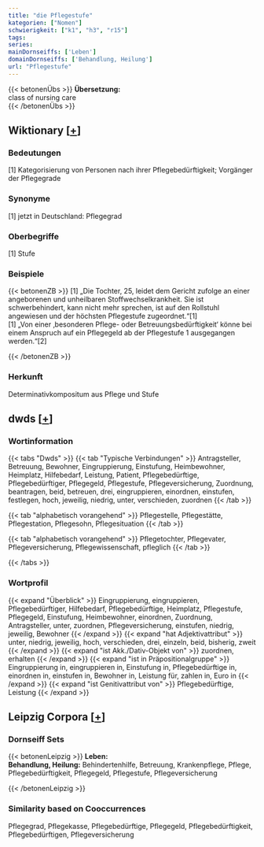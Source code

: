 ```yaml
---
title: "die Pflegestufe"
kategorien: ["Nomen"]
schwierigkeit: ["k1", "h3", "r15"]
tags:
series:
mainDornseiffs: ['Leben']
domainDornseiffs: ['Behandlung, Heilung']
url: "Pflegestufe"
---
```


{{< betonenÜbs >}}
**Übersetzung:**  
class of nursing care  
{{< /betonenÜbs >}}

## Wiktionary [[+](https://de.wiktionary.org/wiki/Pflegestufe)]

### Bedeutungen
[1] Kategorisierung von Personen nach ihrer Pflegebedürftigkeit; Vorgänger der Pflegegrade  

### Synonyme
[1] jetzt in Deutschland: Pflegegrad  

### Oberbegriffe
[1] Stufe  

### Beispiele
{{< betonenZB >}}
[1] „Die Tochter, 25, leidet dem Gericht zufolge an einer angeborenen und unheilbaren Stoffwechselkrankheit. Sie ist schwerbehindert, kann nicht mehr sprechen, ist auf den Rollstuhl angewiesen und der höchsten Pflegestufe zugeordnet.“[1]  
[1] „Von einer ‚besonderen Pflege- oder Betreuungsbedürftigkeit‘ könne bei einem Anspruch auf ein Pflegegeld ab der Pflegestufe 1 ausgegangen werden.“[2]  

{{< /betonenZB >}}
### Herkunft
Determinativkompositum aus Pflege und Stufe  



## dwds [[+](https://www.dwds.de/wb/Pflegestufe)]

### Wortinformation
{{< tabs "Dwds" >}}
{{< tab "Typische Verbindungen" >}}
Antragsteller, Betreuung, Bewohner, Eingruppierung, Einstufung, Heimbewohner, Heimplatz, Hilfebedarf, Leistung, Patient, Pflegebedürftige, Pflegebedürftiger, Pflegegeld, Pflegestufe, Pflegeversicherung, Zuordnung, beantragen, beid, betreuen, drei, eingruppieren, einordnen, einstufen, festlegen, hoch, jeweilig, niedrig, unter, verschieden, zuordnen
{{< /tab >}}

{{< tab "alphabetisch vorangehend" >}}
Pflegestelle, Pflegestätte, Pflegestation, Pflegesohn, Pflegesituation
{{< /tab >}}

{{< tab "alphabetisch vorangehend" >}}
Pflegetochter, Pflegevater, Pflegeversicherung, Pflegewissenschaft, pfleglich
{{< /tab >}}

{{< /tabs >}}

### Wortprofil
{{< expand "Überblick" >}} Eingruppierung, eingruppieren, Pflegebedürftiger, Hilfebedarf, Pflegebedürftige, Heimplatz, Pflegestufe, Pflegegeld, Einstufung, Heimbewohner, einordnen, Zuordnung, Antragsteller, unter, zuordnen, Pflegeversicherung, einstufen, niedrig, jeweilig, Bewohner {{< /expand >}}
{{< expand "hat Adjektivattribut" >}} unter, niedrig, jeweilig, hoch, verschieden, drei, einzeln, beid, bisherig, zweit {{< /expand >}}
{{< expand "ist Akk./Dativ-Objekt von" >}} zuordnen, erhalten {{< /expand >}}
{{< expand "ist in Präpositionalgruppe" >}} Eingruppierung in, eingruppieren in, Einstufung in, Pflegebedürftige in, einordnen in, einstufen in, Bewohner in, Leistung für, zahlen in, Euro in {{< /expand >}}
{{< expand "ist Genitivattribut von" >}} Pflegebedürftige, Leistung {{< /expand >}}

## Leipzig Corpora [[+](https://corpora.uni-leipzig.de/en/res?word=Pflegestufe&corpusId=deu_newscrawl-public_2018)]

### Dornseiff Sets
{{< betonenLeipzig >}}
**Leben:**  
**Behandlung, Heilung:** Behindertenhilfe, Betreuung, Krankenpflege, Pflege, Pflegebedürftigkeit, Pflegegeld, Pflegestufe, Pflegeversicherung  

{{< /betonenLeipzig >}}

### Similarity based on Cooccurrences
Pflegegrad, Pflegekasse, Pflegebedürftige, Pflegegeld, Pflegebedürftigkeit, Pflegebedürftigen, Pflegeversicherung

